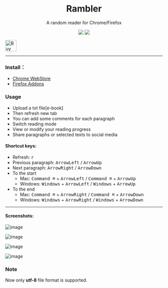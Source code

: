 <h1 align="center">Rambler</h1>
<p align="center">A random reader for Chrome/Firefox</p>
<p align="center">
   <a href="https://github.com/solobat/rambler/releases"><img src="https://img.shields.io/badge/lastest_version-1.5.0-blue.svg"></a>
   <a target="_blank" href="https://chrome.google.com/webstore/detail/rambler/oamcmbjempabepcfnnioodcffeejkhjn"><img src="https://img.shields.io/badge/download-_chrome_webstore-brightgreen.svg"></a>

</p>

<a href='https://ko-fi.com/H2H3N7MF' target='_blank'><img height='36' style='border:0px;height:36px;' src='https://az743702.vo.msecnd.net/cdn/kofi2.png?v=0' border='0' alt='Buy Me a Coffee at ko-fi.com' /></a>
***

### Install：
- [Chrome WebStore](https://chrome.google.com/webstore/detail/rambler/oamcmbjempabepcfnnioodcffeejkhjn)
- [Firefox Addons](https://addons.mozilla.org/zh-CN/firefox/addon/rambler/)

### Usage
- Upload a txt file[e-book]
- Then refresh new tab
- You can add some comments for each paragraph
- Switch reading mode
- View or modify your reading progress
- Share paragraphs or selected texts to social media

#### Shortcut keys:
- Refresh: <kbd>r</kbd>
- Previous paragraph: <kbd>ArrowLeft</kbd> / <kbd>ArrowUp</kbd>
- Next paragraph: <kbd>ArrowRight</kbd> / <kbd>ArrowDown</kbd>
- To the start
    - Mac: <kbd>Command ⌘</kbd> + <kbd>ArrowLeft</kbd> / <kbd>Command ⌘</kbd> + <kbd>ArrowUp</kbd>
    - Windows: <kbd>Windows</kbd> + <kbd>ArrowLeft</kbd> / <kbd>Windows</kbd> + <kbd>ArrowUp</kbd>
- To the end
    - Mac: <kbd>Command ⌘</kbd> + <kbd>ArrowRight</kbd> / <kbd>Command ⌘</kbd> + <kbd>ArrowDown</kbd>
    - Windows: <kbd>Windows</kbd> + <kbd>ArrowRight</kbd> / <kbd>Windows</kbd> + <kbd>ArrowDown</kbd>

---
#### Screenshots:
![image](https://user-images.githubusercontent.com/1894203/50337401-f570b080-054b-11e9-926c-7a7d329c67cb.png)

![image](https://user-images.githubusercontent.com/1894203/50337383-e7bb2b00-054b-11e9-9415-a6cd5a904544.png)

![image](https://user-images.githubusercontent.com/1894203/50337415-028d9f80-054c-11e9-9251-12701b5a4ee3.png)

![image](https://user-images.githubusercontent.com/1894203/50195493-49c43680-037a-11e9-9404-61b9e1933532.png)


### Note
Now only **utf-8** file format is supported.
